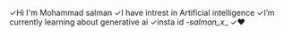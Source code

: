 ✓Hi I'm Mohammad salman 
✓I have intrest in Artificial intelligence 
✓I’m currently learning about generative ai
✓insta id -_salman_x__
✓❤️

<!---
Mohamedsalman1609/Mohamedsalman1609 is a ✨ special ✨ repository because its `README.md` (this file) appears on your GitHub profile.
You can click the Preview link to take a look at your changes.
--->
